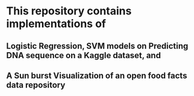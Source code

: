 # This repository contains implementations of
## Logistic Regression, SVM models on Predicting DNA sequence on a Kaggle dataset, and 
## A Sun burst Visualization of an open food facts data repository